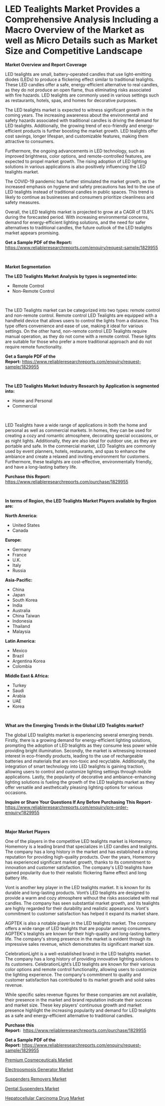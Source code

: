 <p><h1>LED Tealights Market Provides a Comprehensive Analysis Including a Macro Overview of the Market as well as Micro Details such as Market Size and Competitive Landscape</h1></p><p><strong>Market Overview and Report Coverage</strong></p>
<p><p>LED tealights are small, battery-operated candles that use light-emitting diodes (LEDs) to produce a flickering effect similar to traditional tealights. These LED candles offer a safe, energy-efficient alternative to real candles, as they do not produce an open flame, thus eliminating risks associated with fire hazards. LED tealights are commonly used in various settings such as restaurants, hotels, spas, and homes for decorative purposes.</p><p>The LED tealights market is expected to witness significant growth in the coming years. The increasing awareness about the environmental and safety hazards associated with traditional candles is driving the demand for LED tealights. Additionally, the growing trend of eco-friendly and energy-efficient products is further boosting the market growth. LED tealights offer cost savings, longer lifespan, and customizable features, making them attractive to consumers.</p><p>Furthermore, the ongoing advancements in LED technology, such as improved brightness, color options, and remote-controlled features, are expected to propel market growth. The rising adoption of LED lighting solutions in various applications is also positively influencing the LED tealights market.</p><p>The COVID-19 pandemic has further stimulated the market growth, as the increased emphasis on hygiene and safety precautions has led to the use of LED tealights instead of traditional candles in public spaces. This trend is likely to continue as businesses and consumers prioritize cleanliness and safety measures.</p><p>Overall, the LED tealights market is projected to grow at a CAGR of 13.8% during the forecasted period. With increasing environmental concerns, demand for energy-efficient lighting solutions, and the need for safer alternatives to traditional candles, the future outlook of the LED tealights market appears promising.</p></p>
<p><strong>Get a Sample PDF of the Report:</strong> <a href="https://www.reliableresearchreports.com/enquiry/request-sample/1829955">https://www.reliableresearchreports.com/enquiry/request-sample/1829955</a></p>
<p>&nbsp;</p>
<p><strong>Market Segmentation</strong></p>
<p><strong>The LED Tealights Market Analysis by types is segmented into:</strong></p>
<p><ul><li>Remote Control</li><li>Non-Remote Control</li></ul></p>
<p>&nbsp;</p>
<p><p>The LED Tealights market can be categorized into two types: remote control and non-remote control. Remote control LED Tealights are equipped with a handheld device that allows users to control the lights from a distance. This type offers convenience and ease of use, making it ideal for various settings. On the other hand, non-remote control LED Tealights require manual operation, as they do not come with a remote control. These lights are suitable for those who prefer a more traditional approach and do not require remote functionality.</p></p>
<p><strong>Get a Sample PDF of the Report:</strong>&nbsp;<a href="https://www.reliableresearchreports.com/enquiry/request-sample/1829955">https://www.reliableresearchreports.com/enquiry/request-sample/1829955</a></p>
<p>&nbsp;</p>
<p><strong>The LED Tealights Market Industry Research by Application is segmented into:</strong></p>
<p><ul><li>Home and Personal</li><li>Commercial</li></ul></p>
<p>&nbsp;</p>
<p><p>LED Tealights have a wide range of applications in both the home and personal as well as commercial markets. In homes, they can be used for creating a cozy and romantic atmosphere, decorating special occasions, or as night lights. Additionally, they are also ideal for outdoor use, as they are portable and safe. In the commercial market, LED Tealights are commonly used by event planners, hotels, restaurants, and spas to enhance the ambiance and create a relaxed and inviting environment for customers. Furthermore, these tealights are cost-effective, environmentally friendly, and have a long-lasting battery life.</p></p>
<p><strong>Purchase this Report:</strong>&nbsp; <a href="https://www.reliableresearchreports.com/purchase/1829955">https://www.reliableresearchreports.com/purchase/1829955</a></p>
<p>&nbsp;</p>
<p><strong>In terms of Region, the LED Tealights Market Players available by Region are:</strong></p>
<p>
    <p> <strong> North America: </strong>
        <ul>
            <li>United States</li>
            <li>Canada</li>
        </ul>
        </p> 
    <p> <strong> Europe: </strong>
        <ul>
            <li>Germany</li>
            <li>France</li>
            <li>U.K.</li>
            <li>Italy</li>
            <li>Russia</li>
        </ul>
        </p> 
    <p> <strong> Asia-Pacific: </strong>
        <ul>
            <li>China</li>
            <li>Japan</li>
            <li>South Korea</li>
            <li>India</li>
            <li>Australia</li>
            <li>China Taiwan</li>
            <li>Indonesia</li>
            <li>Thailand</li>
            <li>Malaysia</li>
        </ul>
        </p> 
    <p> <strong> Latin America: </strong>
        <ul>
            <li>Mexico</li>
            <li>Brazil</li>
            <li>Argentina Korea</li>
            <li>Colombia</li>
        </ul>
        </p> 
    <p> <strong> Middle East & Africa: </strong>
        <ul>
            <li>Turkey</li>
            <li>Saudi</li>
            <li>Arabia</li>
            <li>UAE</li>
            <li>Korea</li>
        </ul>
    </p>
    </p>
<p>&nbsp;</p>
<p><strong>What are the Emerging Trends in the Global LED Tealights market?</strong></p>
<p><p>The global LED tealights market is experiencing several emerging trends. Firstly, there is a growing demand for energy-efficient lighting solutions, prompting the adoption of LED tealights as they consume less power while providing bright illumination. Secondly, the market is witnessing increased interest in eco-friendly products, leading to the use of rechargeable batteries and materials that are non-toxic and recyclable. Additionally, the integration of smart technology into LED tealights is gaining traction, allowing users to control and customize lighting settings through mobile applications. Lastly, the popularity of decorative and ambiance-enhancing lighting solutions is fueling the growth of the LED tealights market as they offer versatile and aesthetically pleasing lighting options for various occasions.</p></p>
<p><strong>Inquire or Share Your Questions If Any Before Purchasing This Report</strong>- <a href="https://www.reliableresearchreports.com/enquiry/pre-order-enquiry/1829955">https://www.reliableresearchreports.com/enquiry/pre-order-enquiry/1829955</a></p>
<p>&nbsp;</p>
<p><strong>Major Market Players</strong></p>
<p><p>One of the players in the competitive LED tealights market is Homemory. Homemory is a leading brand that specializes in LED candles and tealights. The company has a long history in the market and has established a strong reputation for providing high-quality products. Over the years, Homemory has experienced significant market growth, thanks to its commitment to innovation and customer satisfaction. The company's LED tealights have gained popularity due to their realistic flickering flame effect and long battery life.</p><p>Vont is another key player in the LED tealights market. It is known for its durable and long-lasting products. Vont’s LED tealights are designed to provide a warm and cozy atmosphere without the risks associated with real candles. The company has seen substantial market growth, and its tealights are highly regarded for their durability and realistic appearance. Vont's commitment to customer satisfaction has helped it expand its market share.</p><p>AGPTEK is also a notable player in the LED tealights market. The company offers a wide range of LED tealights that are popular among consumers. AGPTEK's tealights are known for their high-quality and long-lasting battery life. The company's strong presence in the market is evident through its impressive sales revenue, which demonstrates its significant market size.</p><p>CelebrationLight is a well-established brand in the LED tealights market. The company has a long history of providing innovative lighting solutions to its customers. CelebrationLight’s LED tealights are known for their various color options and remote control functionality, allowing users to customize the lighting experience. The company's commitment to quality and customer satisfaction has contributed to its market growth and solid sales revenue.</p><p>While specific sales revenue figures for these companies are not available, their presence in the market and brand reputation indicate their success and market size. These key players' continuous growth and market presence highlight the increasing popularity and demand for LED tealights as a safe and energy-efficient alternative to traditional candles.</p></p>
<p><strong>Purchase this Report:</strong>&nbsp;&nbsp;<a href="https://www.reliableresearchreports.com/purchase/1829955">https://www.reliableresearchreports.com/purchase/1829955</a></p>
<p></p>
<p><strong>Get a Sample PDF of the Report:</strong>&nbsp;<a href="https://www.reliableresearchreports.com/enquiry/request-sample/1829955">https://www.reliableresearchreports.com/enquiry/request-sample/1829955</a></p>
<p><p><a href="https://medium.com/@scanw41036/analyzing-premium-cosmeceuticals-market-global-industry-perspective-and-forecast-2023-to-2030-61af7fa7951c">Premium Cosmeceuticals Market</a></p><p><a href="https://www.linkedin.com/pulse/electroosmosis-generator-market-size-2023-2030-global/">Electroosmosis Generator Market</a></p><p><a href="https://www.linkedin.com/pulse/suspenders-removers-market-size-2023-2030-global-industrial/">Suspenders Removers Market</a></p><p><a href="https://www.linkedin.com/pulse/dental-suspenders-market-size-share-global-analysis-report/">Dental Suspenders Market</a></p><p><a href="https://medium.com/@malcomw102036/hepatocellular-carcinoma-drug-market-furnishes-information-on-market-share-market-trends-and-6bd243ae481d">Hepatocellular Carcinoma Drug Market</a></p></p>